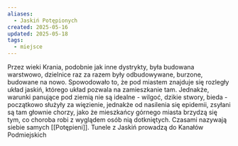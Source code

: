 ```yaml
---
aliases:
  - Jaskiń Potępionych
created: 2025-05-16
updated: 2025-05-18
tags:
  - miejsce
---
```

Przez wieki Krania, podobnie jak inne dystrykty, była budowana warstwowo, dzielnice raz za razem były odbudowywane, burzone, budowane na nowo. Spowodowało to, że pod miastem znajduje się rozległy układ jaskiń, którego układ pozwala na zamieszkanie tam. Jednakże, warunki panujące pod ziemią nie są idealne - wilgoć, dzikie stwory, bieda - początkowo służyły za więzienie, jednakże od nasilenia się epidemii, zsyłani są tam głownie chorzy, jako że mieszkańcy górnego miasta brzydzą się tym, co choroba robi z wyglądem osób nią dotkniętych. Czasami nazywają siebie samych [[Potępieni]]. Tunele z Jaskiń prowadzą do Kanałów Podmiejskich